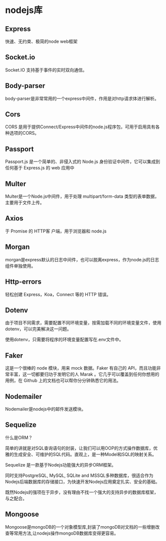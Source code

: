 # nodejs库

## Express
快速、无约束、极简的node web框架

## Socket.io
Socket.IO 支持基于事件的实时双向通信。

## Body-parser
body-parser是非常常用的一个express中间件，作用是对http请求体进行解析。

## Cors
CORS 是用于提供Connect/Express中间件的node.js程序包，可用于启用具有各种选项的CORS。

## Passport
Passport.js 是一个简单的、非侵入式的 Node.js 身份验证中间件，它可以集成到任何基于 Express.js 的 web 应用中

## Multer
Multer是一个Node.js中间件，用于处理 multipart/form-data 类型的表单数据，主要用于文件上传。

## Axios
于 Promise 的 HTTP客 户端，用于浏览器和 node.js

## Morgan
morgan是express默认的日志中间件，也可以脱离express，作为node.js的日志组件单独使用。

## Http-errors
轻松创建 Express，Koa，Connect 等的 HTTP 错误。

## Dotenv
由于项目不同需求，需要配置不同环境变量，按需加载不同的环境变量文件，使用dotenv，可以完美解决这一问题。

使用dotenv，只需要将程序的环境变量配置写在.env文件中。

## Faker
这是一个很棒的 node 模块，用来 mock 数据。Faker 有自己的 API，而且功能非常丰富，这一切都要归功于发明它的人 Marak 。它几乎可以覆盖到任何你想用的用例，在 Github 上的文档也可以帮你分分钟熟悉它的用法。

## Nodemailer
Nodemailer是nodejs中的邮件发送模块。

## Sequelize
什么是ORM？

简单的讲就是对SQL查询语句的封装，让我们可以用OOP的方式操作数据库，优雅的生成安全、可维护的SQL代码。直观上，是一种Model和SQL的映射关系。

Sequelize 是一款基于Nodejs功能强大的异步ORM框架。

同时支持PostgreSQL, MySQL, SQLite and MSSQL多种数据库，很适合作为Nodejs后端数据库的存储接口，为快速开发Nodejs应用奠定扎实、安全的基础。

既然Nodejs的强项在于异步，没有理由不找一个强大的支持异步的数据库框架，与之配合。

## Mongoose
Mongoose是mongoDB的一个对象模型库,封装了mongoDB对文档的一些增删改查等常用方法,让nodejs操作mongoDB数据库变得更容易。
